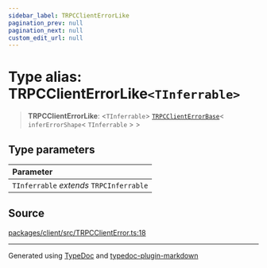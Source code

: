 ```yaml
---
sidebar_label: TRPCClientErrorLike
pagination_prev: null
pagination_next: null
custom_edit_url: null
---
```


# Type alias: TRPCClientErrorLike`<TInferrable>`

> **TRPCClientErrorLike**: \<`TInferrable`\> [`TRPCClientErrorBase`](../03-Interfaces/05-interface.TRPCClientErrorBase.md)< `inferErrorShape`< `TInferrable` \> \>

## Type parameters

| Parameter                                |
| :--------------------------------------- |
| `TInferrable` _extends_ `TRPCInferrable` |

## Source

[packages/client/src/TRPCClientError.ts:18](https://github.com/trpc/trpc/blob/caccce64/packages/client/src/TRPCClientError.ts#L18)

---

Generated using [TypeDoc](https://typedoc.org/) and [typedoc-plugin-markdown](https://www.npmjs.com/package/typedoc-plugin-markdown)
